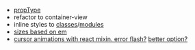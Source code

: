 * [propType](https://facebook.github.io/react/docs/reusable-components.html)
* refactor to container-view
* inline styles to [classes](https://github.com/JedWatson/classnames)/[modules](https://github.com/css-modules/css-modules)
* [sizes based on em](http://www.sitepoint.com/power-em-units-css/)
* [cursor animations with react mixin. error flash?](https://facebook.github.io/react/docs/animation.html) [better option?](https://github.com/chenglou/react-motion)

